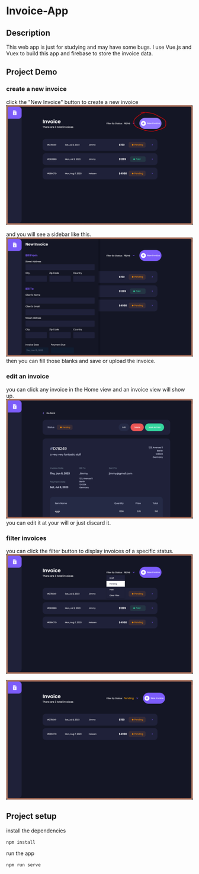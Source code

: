 # Invoice-App

## Description
This web app is just for studying and may have some bugs.
I use Vue.js and Vuex to build this app and firebase to store
the invoice data.

## Project Demo

### create a new invoice
click the "New Invoice" button to create a new invoice
![img.png](public/img.png)

and you will see a sidebar like this.
![img.png](public/img1.png)
then you can fill those blanks and save or upload the invoice.

### edit an invoice
you can click any invoice in the Home view
and an invoice view will show up.
![img2.png](public/img2.png)
you can edit it at your will or just discard it.

### filter invoices
you can click the filter button to display
invoices of a specific status.
![img3.png](public/img3.png)

![img.png](public/img4.png)

## Project setup
install the dependencies
```
npm install
```

run the app
```
npm run serve
```

